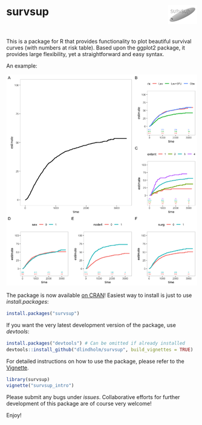 # survsup <img src="icons/survsup_icon.png" align="right" width="15%" height="15%" />
<br><br>
This is a package for R that provides functionality to plot beautiful survival curves (with numbers at risk table).
Based upon the ggplot2 package, it provides large flexibility, yet a straightforward and easy syntax. 

An example: 

![](example.png)<!-- -->


The package is now available [on CRAN](https://cran.r-project.org/package=survsup)! Easiest way to install is just to use _install.packages_: 
```r
install.packages("survsup")
```


If you want the very latest development version of the package, use _devtools_: 

```r
install.packages("devtools") # Can be omitted if already installed
devtools::install_github("dlindholm/survsup", build_vignettes = TRUE)
```

For detailed instructions on how to use the package, please refer to the [Vignette](https://cran.r-project.org/web/packages/survsup/vignettes/survsup_intro.html).
```r
library(survsup)
vignette("survsup_intro")
```

Please submit any bugs under _issues_. Collaborative efforts for further development of this package are of course very welcome! 

Enjoy! 
